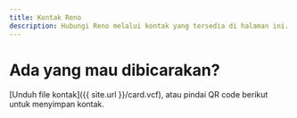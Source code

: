 ```yaml
---
title: Kontak Reno
description: Hubungi Reno melalui kontak yang tersedia di halaman ini.
---
```

# Ada yang mau dibicarakan?

[Unduh file kontak]({{ site.url }}/card.vcf), atau pindai QR code berikut untuk menyimpan kontak.
